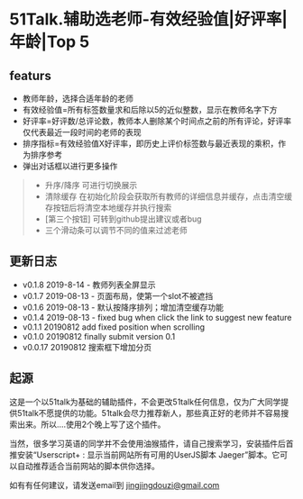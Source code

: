 # 51Talk.辅助选老师-有效经验值|好评率|年龄|Top 5
## featurs
- 教师年龄，选择合适年龄的老师
- 有效经验值=所有标签数量求和后除以5的近似整数，显示在教师名字下方
- 好评率=好评数/总评论数，教师本人删除某个时间点之前的所有评论，好评率仅代表最近一段时间的老师的表现
- 排序指标=有效经验值X好评率，即历史上评价标签数与最近表现的乘积，作为排序参考
- 弹出对话框以进行更多操作
 > - 升序/降序 可进行切换展示
 > - 清除缓存 在初始化阶段会获取所有教师的详细信息并缓存，点击清空缓存按钮后将清空本地缓存并执行搜索
 > - [第三个按钮] 可转到github提出建议或者bug
 > - 三个滑动条可以调节不同的值来过滤老师

## 更新日志
- v0.1.8 2019-8-14 - 教师列表全屏显示
- v0.1.7 2019-08-13 - 页面布局，使第一个slot不被遮挡
- v0.1.6 2019-08-13 - 默认按降序排列；增加清空缓存功能
- v0.1.4 2019-08-13 - fixed bug when click the link to suggest new feature
- v0.1.1 20190812 add fixed position when scrolling
- v0.1.0 20190812 finally submit version 0.1
- v0.0.17 20190812 搜索框下增加分页

## 起源
这是一个以51talk为基础的辅助插件，不会更改51talk任何信息，仅为广大同学提供51talk不愿提供的功能。51talk会尽力推荐新人，那些真正好的老师并不容易搜索出来。所以....使用2个晚上写了这个插件。

当然，很多学习英语的同学并不会使用油猴插件，请自己搜索学习，安装插件后首推安装“Userscript+ : 显示当前网站所有可用的UserJS脚本 Jaeger”脚本。它可以自动推荐适合当前网站的脚本供你选择。

如有有任何建议，请发送email到 jingjingdouzi@gmail.com
